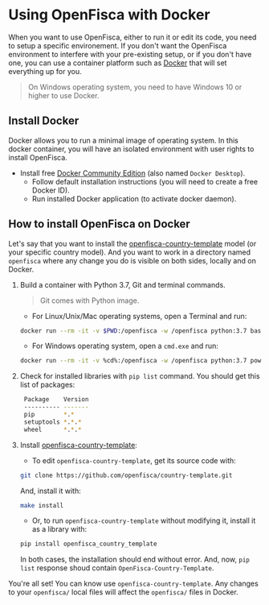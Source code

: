 # Using OpenFisca with Docker

When you want to use OpenFisca, either to run it or edit its code, you need to setup a specific environement.
If you don't want the OpenFisca environment to interfere with your pre-existing setup, or if you don't have one, you can use a container platform such as [Docker](https://www.docker.com) that will set everything up for you.

> On Windows operating system, you need to have Windows 10 or higher to use Docker.

## Install Docker

Docker allows you to run a minimal image of operating system.
In this docker container, you will have an isolated environment with user rights to install OpenFisca.

* Install free [Docker Community Edition](https://docs.docker.com/install/#supported-platforms) (also named `Docker Desktop`).
  * Follow default installation instructions (you will need to create a free Docker ID).
  * Run installed Docker application (to activate docker daemon). 

## How to install OpenFisca on Docker

Let's say that you want to install the [openfisca-country-template](https://github.com/openfisca/country-template) model (or your specific country model). And you want to work in a directory named `openfisca` where any change you do is visible on both sides, locally and on Docker.


1. Build a container with Python 3.7, Git and terminal commands.
   > Git comes with Python image.

   * For Linux/Unix/Mac operating systems, open a Terminal and run:
    ```sh
    docker run --rm -it -v $PWD:/openfisca -w /openfisca python:3.7 bash
    ```

   * For Windows operating system, open a `cmd.exe` and run:
    ```sh
    docker run --rm -it -v %cd%:/openfisca -w /openfisca python:3.7 powershell
    ``` 

2. Check for installed libraries with `pip list` command.
   You should get this list of packages:
   ```sh
    Package    Version
    ---------- -------
    pip        *.*   
    setuptools *.*.* 
    wheel      *.*.* 
   ```

3. Install [openfisca-country-template](https://github.com/openfisca/country-template):
   
   * To edit `openfisca-country-template`, get its source code with:
   ```sh
   git clone https://github.com/openfisca/country-template.git
   ```
   And, install it with:
   ```sh
   make install
   ``` 

   * Or, to run `openfisca-country-template` without modifying it, install it as a library with:
   ```sh
   pip install openfisca_country_template
   ```

   In both cases, the installation should end without error.
   And, now, `pip list` response shoud contain `OpenFisca-Country-Template`.


You're all set! You can know use `openfisca-country-template`.
Any changes to your `openfisca/` local files will affect the `openfisca/` files in Docker.
